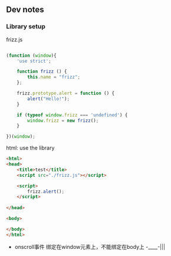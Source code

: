 ## Dev notes

### Library setup

frizz.js

```javascript

(function (window){
    'use strict';

    function frizz () {
        this.name = "frizz";
    };

    frizz.prototype.alert = function () {
        alert("Hello!");
    }

    if (typeof window.frizz === 'undefined') {
        window.frizz = new frizz();
    }

})(window);

```

html: use the library

```html
<html>
<head>
    <title>test</title>
    <script src="./frizz.js"></script>

    <script>
        frizz.alert();
    </script>
    
</head>

<body>

</body>
</html>
```

* onscroll事件
绑定在window元素上，不能绑定在body上 -____-|||